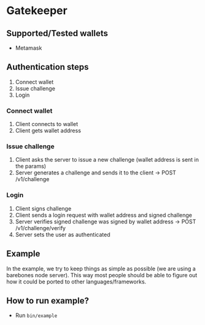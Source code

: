 # Gatekeeper

## Supported/Tested wallets
- Metamask

## Authentication steps
1. Connect wallet
2. Issue challenge
3. Login

### Connect wallet
1. Client connects to wallet
2. Client gets wallet address

### Issue challenge
1. Client asks the server to issue a new challenge (wallet address is sent in the params)
2. Server generates a challenge and sends it to the client -> POST /v1/challenge

### Login
1. Client signs challenge
2. Client sends a login request with wallet address and signed challenge
3. Server verifies signed challenge was signed by wallet address -> POST /v1/challenge/verify
4. Server sets the user as authenticated

## Example
In the example, we try to keep things as simple as possible (we are using a barebones node server).
This way most people should be able to figure out how it could be ported to other languages/frameworks.

## How to run example?
- Run `bin/example`